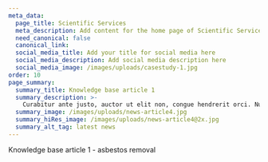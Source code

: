 ```yaml
---
meta_data:
  page_title: Scientific Services
  meta_description: Add content for the home page of Scientific Services here...
  need_canonical: false
  canonical_link:
  social_media_title: Add your title for social media here
  social_media_description: Add social media description here
  social_media_image: /images/uploads/casestudy-1.jpg
order: 10
page_summary:
  summary_title: Knowledge base article 1
  summary_description: >-
    Curabitur ante justo, auctor ut elit non, congue hendrerit orci. Nullam quis convallis turpis.
  summary_image: /images/uploads/news-article4.jpg
  summary_hiRes_image: /images/uploads/news-article4@2x.jpg
  summary_alt_tag: latest news
---
```

Knowledge base article 1 - asbestos removal
